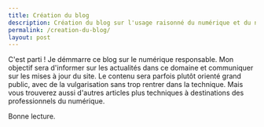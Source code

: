 ```yaml
---
title: Création du blog
description: Création du blog sur l'usage raisonné du numérique et du numérique responsable
permalink: /creation-du-blog/
layout: post
---
```


C'est parti ! Je démmarre ce blog sur le numérique responsable. Mon objectif sera d'informer sur les actualités dans ce domaine et communiquer sur les mises à jour du site. Le contenu sera parfois plutôt orienté grand public, avec de la vulgarisation sans trop rentrer dans la technique. Mais vous trouverez aussi d'autres articles plus techniques à destinations des professionnels du numérique.

Bonne lecture.
